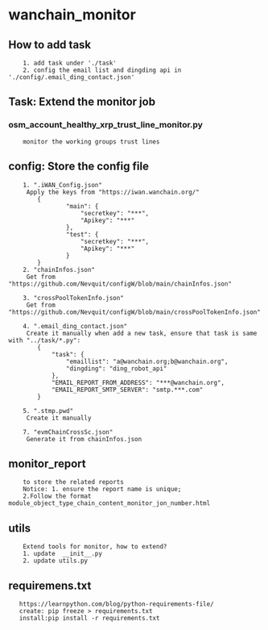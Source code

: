 # wanchain_monitor
## How to add task
        1. add task under './task'
        2. config the email list and dingding api in './config/.email_ding_contact.json'
    
## Task: Extend the monitor job
### osm_account_healthy_xrp_trust_line_monitor.py
        monitor the working groups trust lines

## config: Store the config file
        1. ".iWAN_Config.json"
         Apply the keys from "https://iwan.wanchain.org/"
            {
                    "main": {
                        "secretkey": "***",
                        "Apikey": "***"
                    },
                    "test": {
                        "secretkey": "***",
                        "Apikey": "***"
                    }
            }
        2. "chainInfos.json" 
         Get from "https://github.com/Nevquit/configW/blob/main/chainInfos.json"
    
        3. "crossPoolTokenInfo.json"
         Get from "https://github.com/Nevquit/configW/blob/main/crossPoolTokenInfo.json"
        
        4. ".email_ding_contact.json"
         Create it manually when add a new task, ensure that task is same with "../task/*.py":
            {
                "task": {
                    "emaillist": "a@wanchain.org;b@wanchain.org",
                    "dingding": "ding_robot_api"
                },
                "EMAIL_REPORT_FROM_ADDRESS": "***@wanchain.org",
                "EMAIL_REPORT_SMTP_SERVER": "smtp.***.com"
            }
        
        5. ".stmp.pwd"
         Create it manually
    
        7. "evmChainCrossSc.json"
         Generate it from chainInfos.json

## monitor_report
        to store the related reports
        Notice: 1. ensure the report name is unique; 
        2.Follow the format module_object_type_chain_content_monitor_jon_number.html


## utils
        Extend tools for monitor, how to extend?
        1. update  __init__.py
        2. update utils.py

## requiremens.txt
       https://learnpython.com/blog/python-requirements-file/
       create: pip freeze > requirements.txt
       install:pip install -r requirements.txt
